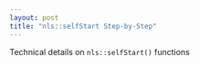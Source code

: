 ```yaml
---
layout: post
title: "nls::selfStart Step-by-Step"
---
```


Technical details on `nls::selfStart()` functions
